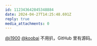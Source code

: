 ```yaml
---
id: 112343642845348884
date: 2024-04-27T14:25:48.691Z
reply: true
media_attachments: 0
---
```


[@i1900](https://mast.dragon-fly.club/@i1900) [@koobai](https://mastodon.social/@koobai) 不用扒，GitHub 里有源码。

